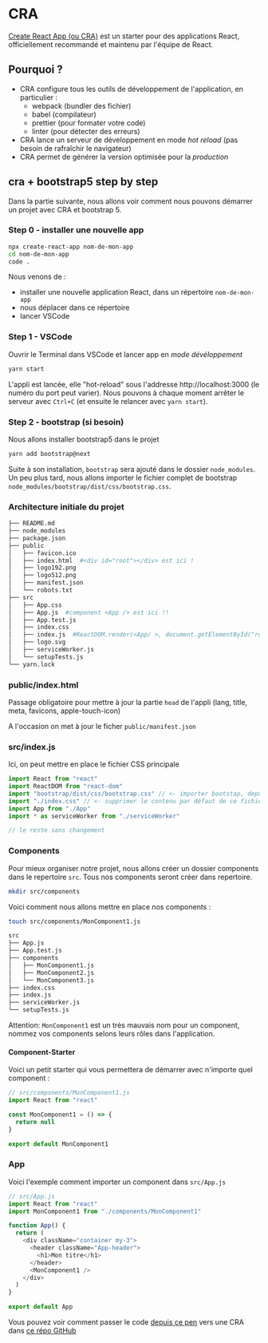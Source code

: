 # CRA

[Create React App (ou CRA)](https://create-react-app.dev/) est un starter pour des applications React, officiellement recommandé et maintenu par l'équipe de React.

## Pourquoi ?

- CRA configure tous les outils de développement de l'application, en particulier :
  - webpack (bundler des fichier)
  - babel (compilateur)
  - prettier (pour formater votre code)
  - linter (pour détecter des erreurs)
- CRA lance un serveur de développement en mode _hot reload_ (pas besoin de rafraîchir le navigateur)
- CRA permet de générer la version optimisée pour la _production_

## cra + bootstrap5 step by step

Dans la partie suivante, nous allons voir comment nous pouvons démarrer un projet avec CRA et bootstrap 5.

### Step 0 - installer une nouvelle app

```bash
npx create-react-app nom-de-mon-app
cd nom-de-mon-app
code .
```

Nous venons de :

- installer une nouvelle application React, dans un répertoire `nom-de-mon-app`
- nous déplacer dans ce répertoire
- lancer VSCode

### Step 1 - VSCode

Ouvrir le Terminal dans VSCode et lancer app en _mode dévéloppement_

```bash
yarn start
```

L'appli est lancée, elle "hot-reload" sous l'addresse http://localhost:3000 (le numéro du port peut varier). Nous pouvons à chaque moment arrêter le serveur avec `Ctrl+C` (et ensuite le relancer avec `yarn start`).

### Step 2 - bootstrap (si besoin)

Nous allons installer bootstrap5 dans le projet

```bash
yarn add bootstrap@next
```

Suite à son installation, `bootstrap` sera ajouté dans le dossier `node_modules`.
Un peu plus tard, nous allons importer le fichier complet de bootstrap `node_modules/bootstrap/dist/css/bootstrap.css`.

### Architecture initiale du projet

```bash
├── README.md
├── node_modules
├── package.json
├── public
│   ├── favicon.ico
│   ├── index.html  #<div id="root"></div> est ici !
│   ├── logo192.png
│   ├── logo512.png
│   ├── manifest.json
│   └── robots.txt
├── src
│   ├── App.css
│   ├── App.js  #component <App /> est ici !!
│   ├── App.test.js
│   ├── index.css
│   ├── index.js  #ReactDOM.render(<App/ >, document.getElementById("root") se passe ici
│   ├── logo.svg
│   ├── serviceWorker.js
│   └── setupTests.js
└── yarn.lock
```

### public/index.html

Passage obligatoire pour mettre à jour la partie `head` de l'appli (lang, title, meta, favicons, apple-touch-icon)

A l'occasion on met à jour le ficher `public/manifest.json`

### src/index.js

Ici, on peut mettre en place le fichier CSS principale

```javascript
import React from "react"
import ReactDOM from "react-dom"
import "bootstrap/dist/css/bootstrap.css" // <- importer bootstap, depuis node_modules
import "./index.css" // <- supprimer le contenu par défaut de ce fichier
import App from "./App"
import * as serviceWorker from "./serviceWorker"

// le reste sans changement
```

### Components

Pour mieux organiser notre projet, nous allons créer un dossier components dans le repertoire `src`.
Tous nos components seront créer dans repertoire.

```bash
mkdir src/components
```

Voici comment nous allons mettre en place nos components :

```bash
touch src/components/MonComponent1.js
```

```bash
src
├── App.js
├── App.test.js
├── components
│   ├── MonComponent1.js
│   ├── MonComponent2.js
│   └── MonComponent3.js
├── index.css
├── index.js
├── serviceWorker.js
└── setupTests.js
```

Attention: `MonComponent1` est un très mauvais nom pour un component, nommez vos components selons leurs rôles dans l'application.

#### Component-Starter

Voici un petit starter qui vous permettera de démarrer avec n'importe quel component :

```javascript
// src/components/MonComponent1.js
import React from "react"

const MonComponent1 = () => {
  return null
}

export default MonComponent1
```

### App

Voici l'exemple comment importer un component dans `src/App.js`

```javascript
// src/App.js
import React from "react"
import MonComponent1 from "./components/MonComponent1"

function App() {
  return (
    <div className="container my-3">
      <header className="App-header">
        <h1>Mon titre</h1>
      </header>
      <MonComponent1 />
    </div>
  )
}

export default App
```

Vous pouvez voir comment passer le code [depuis ce pen](https://codepen.io/alyra/pen/a4bb96fcc8c2c5dcba3eb2b1720db479) vers une CRA dans [ce répo GitHub](https://github.com/pehaa/alyra-react-shopping-list)
